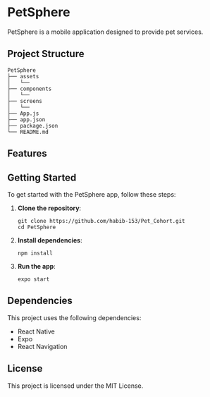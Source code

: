 # PetSphere

PetSphere is a mobile application designed to provide pet services.

## Project Structure

```
PetSphere
├── assets
│   └── 
├── components
│   └── 
├── screens
│   └── 
├── App.js
├── app.json
├── package.json
└── README.md
```

## Features


## Getting Started

To get started with the PetSphere app, follow these steps:

1. **Clone the repository**:
   ```
   git clone https://github.com/habib-153/Pet_Cohort.git
   cd PetSphere
   ```

2. **Install dependencies**:
   ```
   npm install
   ```

3. **Run the app**:
   ```
   expo start
   ```

## Dependencies

This project uses the following dependencies:

- React Native
- Expo
- React Navigation

## License

This project is licensed under the MIT License.
